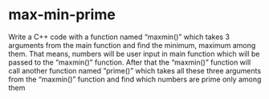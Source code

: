 # max-min-prime
Write a C++ code with a function named “maxmin()” which takes 3 arguments from the main function and find the minimum, maximum among them. That means, numbers will be user input in main function which will be passed to the “maxmin()” function. After that the “maxmin()” function will call another function named ”prime()” which takes all these three arguments from the “maxmin()” function and find which numbers are prime only among them
